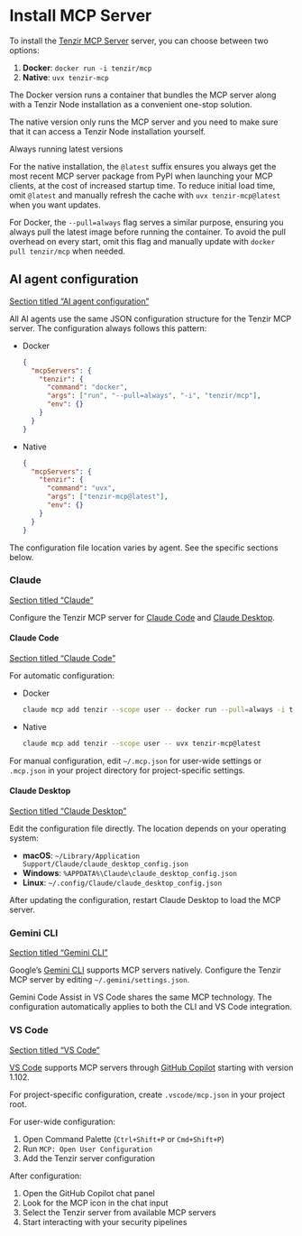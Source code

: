 # Install MCP Server

To install the [Tenzir MCP Server](/reference/mcp-server) server, you can choose between two options:

1. **Docker**: `docker run -i tenzir/mcp`
2. **Native**: `uvx tenzir-mcp`

The Docker version runs a container that bundles the MCP server along with a Tenzir Node installation as a convenient one-stop solution.

The native version only runs the MCP server and you need to make sure that it can access a Tenzir Node installation yourself.

Always running latest versions

For the native installation, the `@latest` suffix ensures you always get the most recent MCP server package from PyPI when launching your MCP clients, at the cost of increased startup time. To reduce initial load time, omit `@latest` and manually refresh the cache with `uvx tenzir-mcp@latest` when you want updates.

For Docker, the `--pull=always` flag serves a similar purpose, ensuring you always pull the latest image before running the container. To avoid the pull overhead on every start, omit this flag and manually update with `docker pull tenzir/mcp` when needed.

## AI agent configuration

[Section titled “AI agent configuration”](#ai-agent-configuration)

All AI agents use the same JSON configuration structure for the Tenzir MCP server. The configuration always follows this pattern:

* Docker

  ```json
  {
    "mcpServers": {
      "tenzir": {
        "command": "docker",
        "args": ["run", "--pull=always", "-i", "tenzir/mcp"],
        "env": {}
      }
    }
  }
  ```

* Native

  ```json
  {
    "mcpServers": {
      "tenzir": {
        "command": "uvx",
        "args": ["tenzir-mcp@latest"],
        "env": {}
      }
    }
  }
  ```

The configuration file location varies by agent. See the specific sections below.

### Claude

[Section titled “Claude”](#claude)

Configure the Tenzir MCP server for [Claude Code](https://claude.ai/code) and [Claude Desktop](https://claude.ai/download).

#### Claude Code

[Section titled “Claude Code”](#claude-code)

For automatic configuration:

* Docker

  ```bash
  claude mcp add tenzir --scope user -- docker run --pull=always -i tenzir/mcp
  ```

* Native

  ```bash
  claude mcp add tenzir --scope user -- uvx tenzir-mcp@latest
  ```

For manual configuration, edit `~/.mcp.json` for user-wide settings or `.mcp.json` in your project directory for project-specific settings.

#### Claude Desktop

[Section titled “Claude Desktop”](#claude-desktop)

Edit the configuration file directly. The location depends on your operating system:

* **macOS**: `~/Library/Application Support/Claude/claude_desktop_config.json`
* **Windows**: `%APPDATA%\Claude\claude_desktop_config.json`
* **Linux**: `~/.config/Claude/claude_desktop_config.json`

After updating the configuration, restart Claude Desktop to load the MCP server.

### Gemini CLI

[Section titled “Gemini CLI”](#gemini-cli)

Google’s [Gemini CLI](https://github.com/google-gemini/gemini-cli) supports MCP servers natively. Configure the Tenzir MCP server by editing `~/.gemini/settings.json`.

Gemini Code Assist in VS Code shares the same MCP technology. The configuration automatically applies to both the CLI and VS Code integration.

### VS Code

[Section titled “VS Code”](#vs-code)

[VS Code](https://code.visualstudio.com/) supports MCP servers through [GitHub Copilot](https://github.com/features/copilot) starting with version 1.102.

For project-specific configuration, create `.vscode/mcp.json` in your project root.

For user-wide configuration:

1. Open Command Palette (`Ctrl+Shift+P` or `Cmd+Shift+P`)
2. Run `MCP: Open User Configuration`
3. Add the Tenzir server configuration

After configuration:

1. Open the GitHub Copilot chat panel
2. Look for the MCP icon in the chat input
3. Select the Tenzir server from available MCP servers
4. Start interacting with your security pipelines